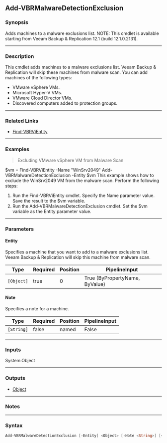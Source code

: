 Add-VBRMalwareDetectionExclusion
--------------------------------

### Synopsis
Adds machines to a malware exclusions list.
NOTE: This cmdlet is available starting from Veeam Backup & Replication 12.1 (build 12.1.0.2131).

---

### Description

This cmdlet adds machines to a malware exclusions list. Veeam Backup & Replication will skip these machines from malware scan. You can add machines of the following types:
- VMware vSphere VMs.
- Microsoft Hyper-V VMs.
- VMware Cloud Director VMs.
- Discovered computers added to protection groups.

---

### Related Links
* [Find-VBRViEntity](Find-VBRViEntity)

---

### Examples
> Excluding VMware vSphere VM from Malware Scan

$vm = Find-VBRViEntity -Name "WinSrv2049"
Add-VBRMalwareDetectionExclusion -Entity $vm
This example shows how to exclude the WinSrv2049 VM from the malware scan.
Perform the following steps:
1. Run the Find-VBRViEntity cmdlet. Specify the Name parameter value. Save the result to the $vm variable.
2. Run the Add-VBRMalwareDetectionExclusion cmdlet. Set the $vm variable as the Entity parameter value.

---

### Parameters
#### **Entity**
Specifies a machine that you want to add to a malware exclusions list. Veeam Backup & Replication will skip this machine from malware scan.

|Type      |Required|Position|PipelineInput                 |
|----------|--------|--------|------------------------------|
|`[Object]`|true    |0       |True (ByPropertyName, ByValue)|

#### **Note**
Specifies a note for a machine.

|Type      |Required|Position|PipelineInput|
|----------|--------|--------|-------------|
|`[String]`|false   |named   |False        |

---

### Inputs
System.Object

---

### Outputs
* [Object](https://learn.microsoft.com/en-us/dotnet/api/System.Object)

---

### Notes

---

### Syntax
```PowerShell
Add-VBRMalwareDetectionExclusion [-Entity] <Object> [-Note <String>] [<CommonParameters>]
```
